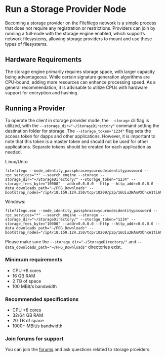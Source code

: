 # Run a Storage Provider Node

Becoming a storage provider on the Filefilego network is a simple process that does not require any registration or restrictions. Providers can join by running a full-node with the storage engine enabled, which supports network filesystems, allowing storage providers to mount and use these types of filesystems.

## Hardware Requirements

The storage engine primarily requires storage space, with larger capacity being advantageous. While certain signature generation algorithms are CPU-bound, adding more resources can enhance processing speed. As a general recommendation, it is advisable to utilize CPUs with hardware support for encryption and hashing.

## Running a Provider

To operate the client in storage provider mode, the `--storage` cli flag is utilized, with the `--storage_dir="~/StorageDirectory"` command setting the destination folder for storage. The `--storage_token="1234"` flag sets the access token for dapps and other applications. However, it is important to note that this token is a master token and should not be used for other applications. Separate tokens should be created for each application as needed.

Linux/Unix: 

```
filefilego --node_identity_passphrase=yournodeidentitypassword --rpc_services="*" --search_engine --storage --storage_dir="~/StorageDirectory/" --storage_token="1234" --storage_fees_byte="10000" --addr=0.0.0.0 --http --http_addr=0.0.0.0 --data_downloads_path="~/FFG_Downloads" --bootstrap_nodes="/ip4/18.159.124.250/tcp/10209/p2p/16Uiu2HAmVXbhxA1tiA9PRZJWwSk5jdMfWXbfeGWaubVeT7MZu8ie"
```

Windows:

```
filefilego.exe --node_identity_passphrase=yournodeidentitypassword --rpc_services="*" --search_engine --storage --storage_dir="~/StorageDirectory/" --storage_token="1234" --storage_fees_byte="10000" --addr=0.0.0.0 --http --http_addr=0.0.0.0 --data_downloads_path="~/FFG_Downloads" --bootstrap_nodes="/ip4/18.159.124.250/tcp/10209/p2p/16Uiu2HAmVXbhxA1tiA9PRZJWwSk5jdMfWXbfeGWaubVeT7MZu8ie"
```

Please make sure the `--storage_dir="~/StorageDirectory/"` and `--data_downloads_path="~/FFG_Downloads"` directories exist.

### Minimum requirements

* CPU +8 cores
* 16 GB RAM
* 2 TB of space
* 100 MBit/s bandwidth


### Recommended specifications

* CPU +8 cores
* 32/64 GB RAM
* 20 TB of space
* 1000+ MBit/s bandwidth


### Join forums for support

You can join the [forums](https://forum.filefilego.com) and ask questions related to storage providers.